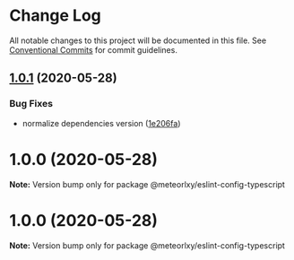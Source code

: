 # Change Log

All notable changes to this project will be documented in this file.
See [Conventional Commits](https://conventionalcommits.org) for commit guidelines.

## [1.0.1](http://git.code.oa.com/javascript/rules/compare/@meteorlxy/eslint-config-typescript@1.0.0...@meteorlxy/eslint-config-typescript@1.0.1) (2020-05-28)


### Bug Fixes

* normalize dependencies version ([1e206fa](http://git.code.oa.com/javascript/rules/commits/1e206faa32ccbc82d46b53981a656bc58726e3f8))





# 1.0.0 (2020-05-28)

**Note:** Version bump only for package @meteorlxy/eslint-config-typescript





# 1.0.0 (2020-05-28)

**Note:** Version bump only for package @meteorlxy/eslint-config-typescript
